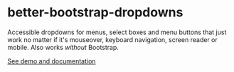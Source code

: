 # better-bootstrap-dropdowns
Accessible dropdowns for menus, select boxes and menu buttons that just work no matter if it's mouseover, keyboard navigation, screen reader or mobile. Also works _without_ Bootstrap.

[See demo and documentation](https://librarian.codes/better-bootstrap-dropdowns/)
